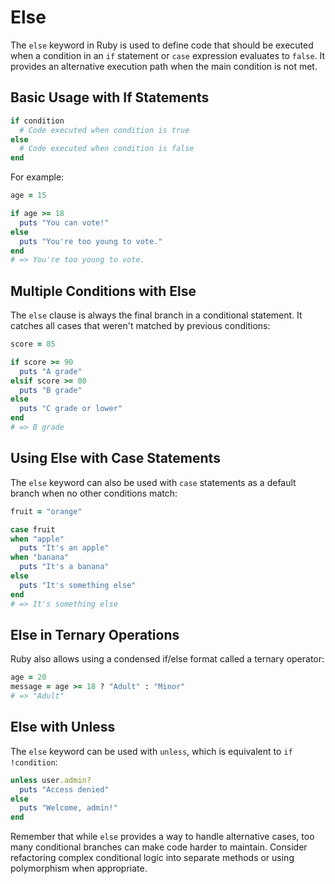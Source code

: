 # Else

The `else` keyword in Ruby is used to define code that should be executed when a condition in an `if` statement or `case` expression evaluates to `false`. It provides an alternative execution path when the main condition is not met.

## Basic Usage with If Statements

```ruby
if condition
  # Code executed when condition is true
else
  # Code executed when condition is false
end
```

For example:

```ruby
age = 15

if age >= 18
  puts "You can vote!"
else
  puts "You're too young to vote."
end
# => You're too young to vote.
```

## Multiple Conditions with Else

The `else` clause is always the final branch in a conditional statement. It catches all cases that weren't matched by previous conditions:

```ruby
score = 85

if score >= 90
  puts "A grade"
elsif score >= 80
  puts "B grade"
else
  puts "C grade or lower"
end
# => B grade
```

## Using Else with Case Statements

The `else` keyword can also be used with `case` statements as a default branch when no other conditions match:

```ruby
fruit = "orange"

case fruit
when "apple"
  puts "It's an apple"
when "banana"
  puts "It's a banana"
else
  puts "It's something else"
end
# => It's something else
```

## Else in Ternary Operations

Ruby also allows using a condensed if/else format called a ternary operator:

```ruby
age = 20
message = age >= 18 ? "Adult" : "Minor"
# => "Adult"
```

## Else with Unless

The `else` keyword can be used with `unless`, which is equivalent to `if !condition`:

```ruby
unless user.admin?
  puts "Access denied"
else
  puts "Welcome, admin!"
end
```

Remember that while `else` provides a way to handle alternative cases, too many conditional branches can make code harder to maintain. Consider refactoring complex conditional logic into separate methods or using polymorphism when appropriate. 